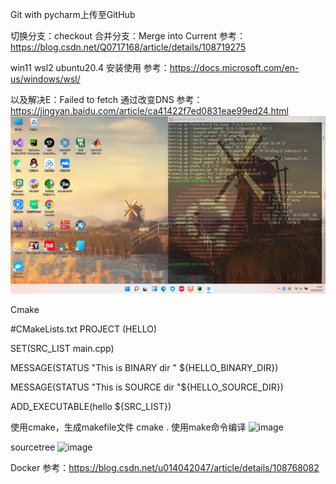 Git with pycharm上传至GitHub

切换分支：checkout
合并分支：Merge into Current
参考：https://blog.csdn.net/Q0717168/article/details/108719275

win11 wsl2 ubuntu20.4 安装使用
参考：https://docs.microsoft.com/en-us/windows/wsl/

以及解决E：Failed to fetch  通过改变DNS
参考：https://jingyan.baidu.com/article/ca41422f7ed0831eae99ed24.html
![img_2.png](img_2.png)


Cmake 

#CMakeLists.txt
PROJECT (HELLO)

SET(SRC_LIST main.cpp)

MESSAGE(STATUS "This is BINARY dir " ${HELLO_BINARY_DIR})

MESSAGE(STATUS "This is SOURCE dir "${HELLO_SOURCE_DIR})

ADD_EXECUTABLE(hello ${SRC_LIST})

使⽤cmake，⽣成makefile⽂件
cmake .
使⽤make命令编译
![image](https://user-images.githubusercontent.com/82080108/166851730-04a2c1dd-11e8-4790-8558-fc767b3e3677.png)



sourcetree
![image](https://user-images.githubusercontent.com/82080108/166846912-f061b956-90dc-48c1-99f0-a46b50e278e3.png)


Docker
参考：https://blog.csdn.net/u014042047/article/details/108768082

